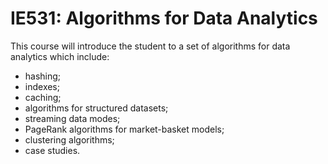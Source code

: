# IE531: Algorithms for Data Analytics
This course will introduce the student to a set of algorithms for data analytics which include: 
- hashing;
- indexes;
- caching;
- algorithms for structured datasets; 
- streaming data modes; 
- PageRank algorithms for market-basket models; 
- clustering algorithms;
- case studies.
